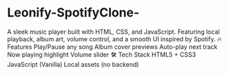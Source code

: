 # Leonify-SpotifyClone-
A sleek music player built with HTML, CSS, and JavaScript. Featuring local playback, album art, volume control, and a smooth UI inspired by Spotify.  🔥 Features Play/Pause any song  Album cover previews  Auto-play next track  Now playing highlight  Volume slider  🛠 Tech Stack HTML5 + CSS3  JavaScript (Vanilla)  Local assets (no backend)
